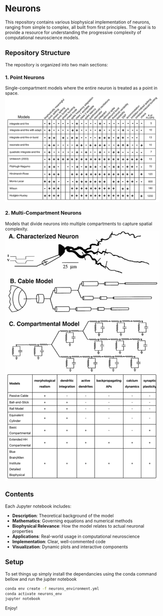 # Neurons

This repository contains various biophysical implementation of neurons, ranging from simple to complex, all built from first principles. The goal is to provide a resource for understanding the progressive complexity of computational neuroscience models.


## Repository Structure

The repository is organized into two main sections:

### 1. Point Neurons
Single-compartment models where the entire neuron is treated as a point in space.
![Point Neuron Models](./assets/point-models.png)


### 2. Multi-Compartment Neurons
Models that divide neurons into multiple compartments to capture spatial complexity.
![Point Neuron Models](./assets/multi-compartment.jpg)
![Point Neuron Models](./assets/multi-compartment-models.png)



## Contents

Each Jupyter notebook includes:
- **Description**: Theoretical background of the model
- **Mathematics**: Governing equations and numerical methods
- **Biophysical Relevance**: How the model relates to actual neuronal properties
- **Applications**: Real-world usage in computational neuroscience 
- **Implementation**: Clear, well-commented code
- **Visualization**: Dynamic plots and interactive components


## Setup
To set things up simply install the dependancies using the conda command bellow and run the jupiter notebook

```bash
conda env create -f neurons_environment.yml
conda activate neurons_env
jupyter notebook
```

Enjoy!
